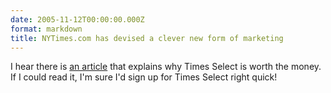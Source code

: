 ```yaml
---
date: 2005-11-12T00:00:00.000Z
format: markdown
title: NYTimes.com has devised a clever new form of marketing
---
```


I hear there is <a href="http://select.nytimes.com/gst/abstract.html?res=F40C12FC3B5B0C778EDDA90994DD404482">an article</a> that explains why Times Select is worth the money. If I could read it, I'm sure I'd sign up for Times Select right quick!
